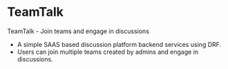 # TeamTalk
TeamTalk - Join teams and engage in discussions

- A simple SAAS based discussion platform backend services using DRF.
- Users can join multiple teams created by admins and engage in discussions.

